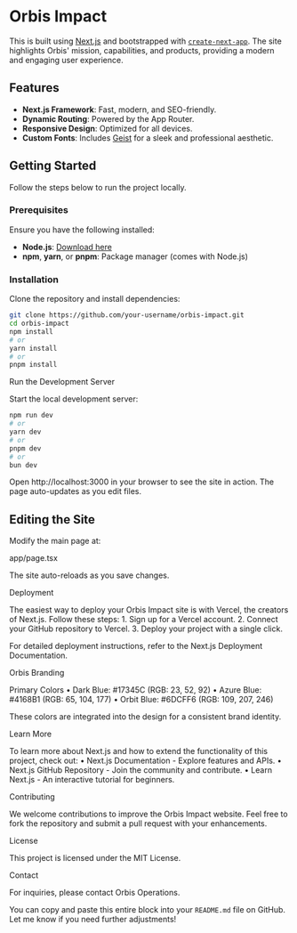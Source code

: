 # Orbis Impact

This is built using [Next.js](https://nextjs.org) and bootstrapped with [`create-next-app`](https://nextjs.org/docs/app/api-reference/cli/create-next-app). The site highlights Orbis' mission, capabilities, and products, providing a modern and engaging user experience.

## Features

- **Next.js Framework**: Fast, modern, and SEO-friendly.
- **Dynamic Routing**: Powered by the App Router.
- **Responsive Design**: Optimized for all devices.
- **Custom Fonts**: Includes [Geist](https://vercel.com/font) for a sleek and professional aesthetic.

## Getting Started

Follow the steps below to run the project locally.

### Prerequisites

Ensure you have the following installed:

- **Node.js**: [Download here](https://nodejs.org)
- **npm**, **yarn**, or **pnpm**: Package manager (comes with Node.js)

### Installation

Clone the repository and install dependencies:

```bash
git clone https://github.com/your-username/orbis-impact.git
cd orbis-impact
npm install
# or
yarn install
# or
pnpm install
```

Run the Development Server

Start the local development server:

```bash
npm run dev
# or
yarn dev
# or
pnpm dev
# or
bun dev
```

Open http://localhost:3000 in your browser to see the site in action. The page auto-updates as you edit files.

## Editing the Site

Modify the main page at:

app/page.tsx

The site auto-reloads as you save changes.

Deployment

The easiest way to deploy your Orbis Impact site is with Vercel, the creators of Next.js. Follow these steps:
	1.	Sign up for a Vercel account.
	2.	Connect your GitHub repository to Vercel.
	3.	Deploy your project with a single click.

For detailed deployment instructions, refer to the Next.js Deployment Documentation.

Orbis Branding

Primary Colors
	•	Dark Blue: #17345C (RGB: 23, 52, 92)
	•	Azure Blue: #4168B1 (RGB: 65, 104, 177)
	•	Orbit Blue: #6DCFF6 (RGB: 109, 207, 246)

These colors are integrated into the design for a consistent brand identity.

Learn More

To learn more about Next.js and how to extend the functionality of this project, check out:
	•	Next.js Documentation - Explore features and APIs.
	•	Next.js GitHub Repository - Join the community and contribute.
	•	Learn Next.js - An interactive tutorial for beginners.

Contributing

We welcome contributions to improve the Orbis Impact website. Feel free to fork the repository and submit a pull request with your enhancements.

License

This project is licensed under the MIT License.

Contact

For inquiries, please contact Orbis Operations.

You can copy and paste this entire block into your `README.md` file on GitHub. Let me know if you need further adjustments!
